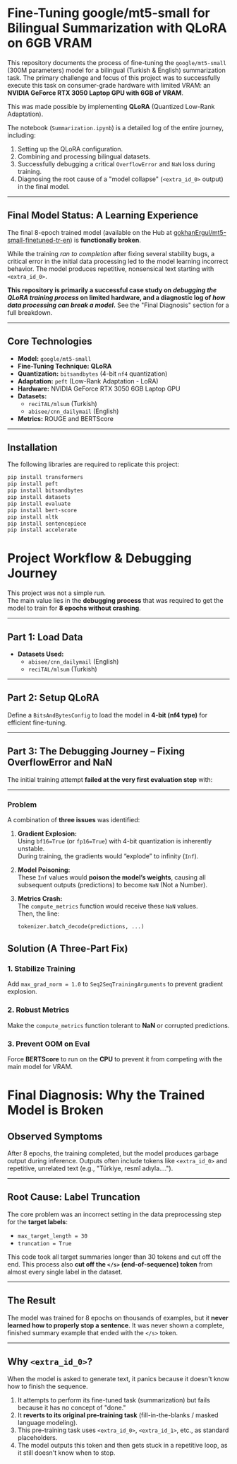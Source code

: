 # Fine-Tuning google/mt5-small for Bilingual Summarization with QLoRA on 6GB VRAM

This repository documents the process of fine-tuning the `google/mt5-small` (300M parameters) model for a bilingual (Turkish & English) summarization task. The primary challenge and focus of this project was to successfully execute this task on consumer-grade hardware with limited VRAM: an **NVIDIA GeForce RTX 3050 Laptop GPU with 6GB of VRAM**.

This was made possible by implementing **QLoRA** (Quantized Low-Rank Adaptation).

The notebook (`Summarization.ipynb`) is a detailed log of the entire journey, including:
1.  Setting up the QLoRA configuration.
2.  Combining and processing bilingual datasets.
3.  Successfully debugging a critical `OverflowError` and `NaN` loss during training.
4.  Diagnosing the root cause of a "model collapse" (`<extra_id_0>` output) in the final model.

---
## Final Model Status: A Learning Experience

The final 8-epoch trained model (available on the Hub at [gokhanErgul/mt5-small-finetuned-tr-en](https://huggingface.co/gokhanErgul/mt5-small-finetuned-tr-en)) is **functionally broken**.

While the training *ran to completion* after fixing several stability bugs, a critical error in the initial data processing led to the model learning incorrect behavior. The model produces repetitive, nonsensical text starting with `<extra_id_0>`.

**This repository is primarily a successful case study on *debugging the QLoRA training process* on limited hardware, and a diagnostic log of *how data processing can break a model*.** See the "Final Diagnosis" section for a full breakdown.

---
##  Core Technologies
* **Model:** `google/mt5-small`
* **Fine-Tuning Technique:** **QLoRA**
* **Quantization:** `bitsandbytes` (4-bit `nf4` quantization)
* **Adaptation:** `peft` (Low-Rank Adaptation - LoRA)
* **Hardware:** NVIDIA GeForce RTX 3050 6GB Laptop GPU
* **Datasets:**
    * `reciTAL/mlsum` (Turkish)
    * `abisee/cnn_dailymail` (English)
* **Metrics:** ROUGE and BERTScore

---
##  Installation

The following libraries are required to replicate this project:
```bash
pip install transformers
pip install peft
pip install bitsandbytes
pip install datasets
pip install evaluate
pip install bert-score
pip install nltk
pip install sentencepiece
pip install accelerate
```


#  Project Workflow & Debugging Journey

This project was not a simple run.  
The main value lies in the **debugging process** that was required to get the model to train for **8 epochs without crashing**.

---

##  Part 1: Load Data
- **Datasets Used:**
  - `abisee/cnn_dailymail` (English)
  - `reciTAL/mlsum` (Turkish)

---

##  Part 2: Setup QLoRA

Define a `BitsAndBytesConfig` to load the model in **4-bit (nf4 type)** for efficient fine-tuning.

---

##  Part 3: The Debugging Journey – Fixing OverflowError and NaN

The initial training attempt **failed at the very first evaluation step** with:


---

###  Problem

A combination of **three issues** was identified:

1. **Gradient Explosion:**  
   Using `bf16=True` (or `fp16=True`) with 4-bit quantization is inherently unstable.  
   During training, the gradients would “explode” to infinity (`Inf`).

2. **Model Poisoning:**  
   These `Inf` values would **poison the model’s weights**, causing all subsequent outputs (predictions) to become `NaN` (Not a Number).

3. **Metrics Crash:**  
   The `compute_metrics` function would receive these `NaN` values.  
   Then, the line:
   ```python
   tokenizer.batch_decode(predictions, ...)

##  Solution (A Three-Part Fix)

### 1. Stabilize Training
Add `max_grad_norm = 1.0` to `Seq2SeqTrainingArguments` to prevent gradient explosion.

### 2. Robust Metrics
Make the `compute_metrics` function tolerant to **NaN** or corrupted predictions.

### 3. Prevent OOM on Eval
Force **BERTScore** to run on the **CPU** to prevent it from competing with the main model for VRAM.

#  Final Diagnosis: Why the Trained Model is Broken

## Observed Symptoms
After 8 epochs, the training completed, but the model produces garbage output during inference. Outputs often include tokens like `<extra_id_0>` and repetitive, unrelated text (e.g., "Türkiye, resmî adıyla....").

---

##  Root Cause: Label Truncation
The core problem was an incorrect setting in the data preprocessing step for the **target labels**:

* `max_target_length = 30`
* `truncation = True`

This code took all target summaries longer than 30 tokens and cut off the end. This process also **cut off the `</s>` (end-of-sequence) token** from almost every single label in the dataset.

---

##  The Result
The model was trained for 8 epochs on thousands of examples, but it **never learned how to properly stop a sentence**. It was never shown a complete, finished summary example that ended with the `</s>` token.

---

##  Why `<extra_id_0>`?
When the model is asked to generate text, it panics because it doesn't know how to finish the sequence.

1.  It attempts to perform its fine-tuned task (summarization) but fails because it has no concept of "done."
2.  It **reverts to its original pre-training task** (fill-in-the-blanks / masked language modeling).
3.  This pre-training task uses `<extra_id_0>`, `<extra_id_1>`, etc., as standard placeholders.
4.  The model outputs this token and then gets stuck in a repetitive loop, as it still doesn't know when to stop.

